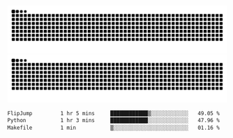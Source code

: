 ![Snake Animation](https://raw.githubusercontent.com/tomhea/tomhea/output/github-contribution-grid-snake-dark.svg#gh-dark-mode-only)
![Snake Animation](https://raw.githubusercontent.com/tomhea/tomhea/output/github-contribution-grid-snake.svg#gh-light-mode-only)

<p></p>

<!--START_SECTION:waka-->

```txt
FlipJump         1 hr 5 mins     ████████████▒░░░░░░░░░░░░   49.05 %
Python           1 hr 3 mins     ████████████░░░░░░░░░░░░░   47.96 %
Makefile         1 min           ▒░░░░░░░░░░░░░░░░░░░░░░░░   01.16 %
```

<!--END_SECTION:waka-->
